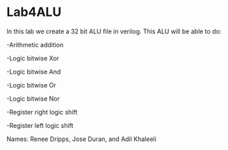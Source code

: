 # Lab4ALU
In this lab we create a 32 bit ALU file in verilog. This ALU will be able to do:

-Arithmetic addition

-Logic bitwise Xor

-Logic bitwise And

-Logic bitwise Or

-Logic bitwise Nor

-Register right logic shift

-Register left logic shift

Names: Renee Dripps, Jose Duran, and Adil Khaleeli
